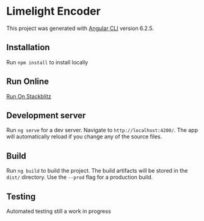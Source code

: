 # Limelight Encoder

This project was generated with [Angular CLI](https://github.com/angular/angular-cli) version 6.2.5.

## Installation

Run `npm install` to install locally

## Run Online
[Run On Stackblitz](https://stackblitz.com/github/bythegram/encoder)

## Development server

Run `ng serve` for a dev server. Navigate to `http://localhost:4200/`. The app will automatically reload if you change any of the source files.

## Build

Run `ng build` to build the project. The build artifacts will be stored in the `dist/` directory. Use the `--prod` flag for a production build.

## Testing

Automated testing still a work in progress
